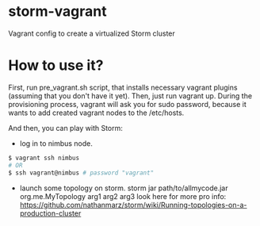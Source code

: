 storm-vagrant
=============

Vagrant config to create a virtualized Storm cluster

How to use it?
==============

First, run pre_vagrant.sh script, that installs necessary vagrant plugins (assuming that you don't have it yet).
Then, just run vagrant up. During the provisioning process, vagrant will ask you for sudo password, because it wants 
to add created vagrant nodes to the /etc/hosts.

And then, you can play with Storm:

* log in to nimbus node.
```bash
$ vagrant ssh nimbus
# OR
$ ssh vagrant@nimbus # password "vagrant"
```

* launch some topology on storm.
    storm jar path/to/allmycode.jar org.me.MyTopology arg1 arg2 arg3
  look here for more pro info: https://github.com/nathanmarz/storm/wiki/Running-topologies-on-a-production-cluster
